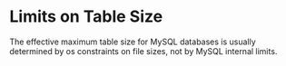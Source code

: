 # Limits on Table Size

The effective maximum table size for MySQL databases is usually determined by os constraints on file sizes, not by MySQL internal limits.
